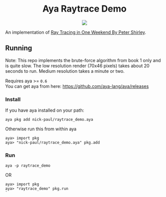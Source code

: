 <center>
    <h1>Aya Raytrace Demo</h1>
    <img src="sample.png" />
</center>

An implementation of [Ray Tracing in One Weekend By Peter Shirley](https://raytracing.github.io/).  

## Running

Note: This repo implements the brute-force algorithm from book 1 only and is quite slow. The low resolution render (70x46 pixels) takes about 20 seconds to run. Medium resolution takes a minute or two.

Requires aya >= `0.6`  
You can get aya from here: https://github.com/aya-lang/aya/releases 

### Install

If you have aya installed on your path:

```
aya pkg add nick-paul/raytrace_demo.aya
```

Otherwise run this from within aya

```
aya> import pkg
aya> "nick-paul/raytrace_demo.aya" pkg.add
```

### Run

```
aya -p raytrace_demo
```

OR

```
aya> import pkg
aya> "raytrace_demo" pkg.run
`
